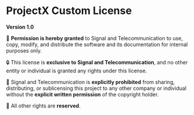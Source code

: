 # ProjectX Custom License

**Version 1.0**

🚀 **Permission is hereby granted** to Signal and Telecommunication to use, copy, modify, and distribute the software and its documentation for internal purposes only.

🔒 This license is **exclusive to Signal and Telecommunication**, and no other entity or individual is granted any rights under this license.

🚫 Signal and Telecommunication is **explicitly prohibited** from sharing, distributing, or sublicensing this project to any other company or individual without the **explicit written permission** of the copyright holder.

📜 All other rights are **reserved**.
